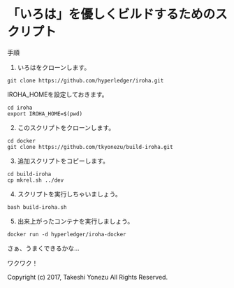 # 「いろは」を優しくビルドするためのスクリプト

手順

1. いろはをクローンします。

```
git clone https://github.com/hyperledger/iroha.git
```

IROHA_HOMEを設定しておきます。
```
cd iroha
export IROHA_HOME=$(pwd)
```

2. このスクリプトをクローンします。

```
cd docker
git clone https://github.com/tkyonezu/build-iroha.git
```

3. 追加スクリプトをコピーします。

```
cd build-iroha
cp mkrel.sh ../dev
```

4. スクリプトを実行しちゃいましょう。

```
bash build-iroha.sh
```

5. 出来上がったコンテナを実行しましょう。

```
docker run -d hyperledger/iroha-docker
```

さぁ、うまくできるかな...

ワクワク！

Copyright (c) 2017, Takeshi Yonezu
All Rights Reserved.
